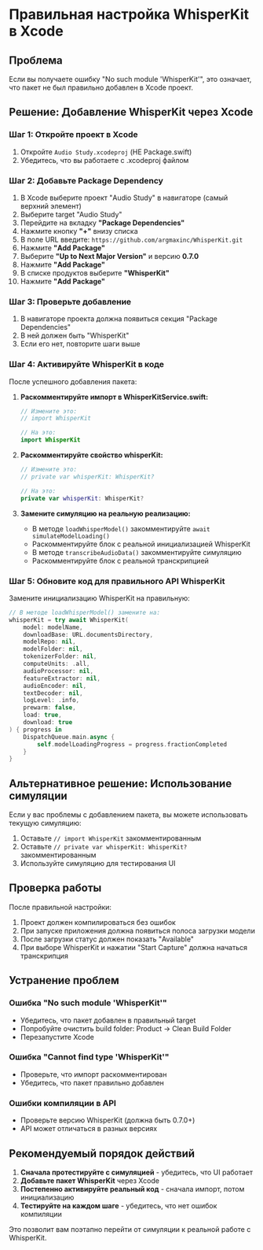 # Правильная настройка WhisperKit в Xcode

## Проблема
Если вы получаете ошибку "No such module 'WhisperKit'", это означает, что пакет не был правильно добавлен в Xcode проект.

## Решение: Добавление WhisperKit через Xcode

### Шаг 1: Откройте проект в Xcode
1. Откройте `Audio Study.xcodeproj` (НЕ Package.swift)
2. Убедитесь, что вы работаете с .xcodeproj файлом

### Шаг 2: Добавьте Package Dependency
1. В Xcode выберите проект "Audio Study" в навигаторе (самый верхний элемент)
2. Выберите target "Audio Study" 
3. Перейдите на вкладку **"Package Dependencies"**
4. Нажмите кнопку **"+"** внизу списка
5. В поле URL введите: `https://github.com/argmaxinc/WhisperKit.git`
6. Нажмите **"Add Package"**
7. Выберите **"Up to Next Major Version"** и версию **0.7.0**
8. Нажмите **"Add Package"**
9. В списке продуктов выберите **"WhisperKit"**
10. Нажмите **"Add Package"**

### Шаг 3: Проверьте добавление
1. В навигаторе проекта должна появиться секция "Package Dependencies"
2. В ней должен быть "WhisperKit"
3. Если его нет, повторите шаги выше

### Шаг 4: Активируйте WhisperKit в коде
После успешного добавления пакета:

1. **Раскомментируйте импорт в WhisperKitService.swift:**
   ```swift
   // Измените это:
   // import WhisperKit
   
   // На это:
   import WhisperKit
   ```

2. **Раскомментируйте свойство whisperKit:**
   ```swift
   // Измените это:
   // private var whisperKit: WhisperKit?
   
   // На это:
   private var whisperKit: WhisperKit?
   ```

3. **Замените симуляцию на реальную реализацию:**
   - В методе `loadWhisperModel()` закомментируйте `await simulateModelLoading()`
   - Раскомментируйте блок с реальной инициализацией WhisperKit
   - В методе `transcribeAudioData()` закомментируйте симуляцию
   - Раскомментируйте блок с реальной транскрипцией

### Шаг 5: Обновите код для правильного API WhisperKit

Замените инициализацию WhisperKit на правильную:

```swift
// В методе loadWhisperModel() замените на:
whisperKit = try await WhisperKit(
    model: modelName,
    downloadBase: URL.documentsDirectory,
    modelRepo: nil,
    modelFolder: nil,
    tokenizerFolder: nil,
    computeUnits: .all,
    audioProcessor: nil,
    featureExtractor: nil,
    audioEncoder: nil,
    textDecoder: nil,
    logLevel: .info,
    prewarm: false,
    load: true,
    download: true
) { progress in
    DispatchQueue.main.async {
        self.modelLoadingProgress = progress.fractionCompleted
    }
}
```

## Альтернативное решение: Использование симуляции

Если у вас проблемы с добавлением пакета, вы можете использовать текущую симуляцию:

1. Оставьте `// import WhisperKit` закомментированным
2. Оставьте `// private var whisperKit: WhisperKit?` закомментированным
3. Используйте симуляцию для тестирования UI

## Проверка работы

После правильной настройки:

1. Проект должен компилироваться без ошибок
2. При запуске приложения должна появиться полоса загрузки модели
3. После загрузки статус должен показать "Available"
4. При выборе WhisperKit и нажатии "Start Capture" должна начаться транскрипция

## Устранение проблем

### Ошибка "No such module 'WhisperKit'"
- Убедитесь, что пакет добавлен в правильный target
- Попробуйте очистить build folder: Product → Clean Build Folder
- Перезапустите Xcode

### Ошибка "Cannot find type 'WhisperKit'"
- Проверьте, что импорт раскомментирован
- Убедитесь, что пакет правильно добавлен

### Ошибки компиляции в API
- Проверьте версию WhisperKit (должна быть 0.7.0+)
- API может отличаться в разных версиях

## Рекомендуемый порядок действий

1. **Сначала протестируйте с симуляцией** - убедитесь, что UI работает
2. **Добавьте пакет WhisperKit** через Xcode
3. **Постепенно активируйте реальный код** - сначала импорт, потом инициализацию
4. **Тестируйте на каждом шаге** - убедитесь, что нет ошибок компиляции

Это позволит вам поэтапно перейти от симуляции к реальной работе с WhisperKit.